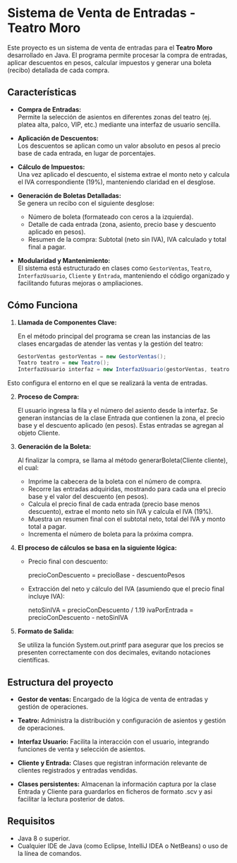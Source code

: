 # Sistema de Venta de Entradas - Teatro Moro

Este proyecto es un sistema de venta de entradas para el **Teatro Moro** desarrollado en Java. El programa permite procesar la compra de entradas, aplicar descuentos en pesos, calcular impuestos y generar una boleta (recibo) detallada de cada compra.

## Características

- **Compra de Entradas:**  
  Permite la selección de asientos en diferentes zonas del teatro (ej. platea alta, palco, VIP, etc.) mediante una interfaz de usuario sencilla.

- **Aplicación de Descuentos:**  
  Los descuentos se aplican como un valor absoluto en pesos al precio base de cada entrada, en lugar de porcentajes.

- **Cálculo de Impuestos:**  
  Una vez aplicado el descuento, el sistema extrae el monto neto y calcula el IVA correspondiente (19%), manteniendo claridad en el desglose.

- **Generación de Boletas Detalladas:**  
  Se genera un recibo con el siguiente desglose:
  - Número de boleta (formateado con ceros a la izquierda).
  - Detalle de cada entrada (zona, asiento, precio base y descuento aplicado en pesos).
  - Resumen de la compra: Subtotal (neto sin IVA), IVA calculado y total final a pagar.

- **Modularidad y Mantenimiento:**  
  El sistema está estructurado en clases como `GestorVentas`, `Teatro`, `InterfazUsuario`, `Cliente` y `Entrada`, manteniendo el código organizado y facilitando futuras mejoras o ampliaciones.

## Cómo Funciona

1. **Llamada de Componentes Clave:**  

   En el método principal del programa se crean las instancias de las clases encargadas de atender las ventas y la gestión del teatro:
   ```java
   GestorVentas gestorVentas = new GestorVentas();
   Teatro teatro = new Teatro();
   InterfazUsuario interfaz = new InterfazUsuario(gestorVentas, teatro);

Esto configura el entorno en el que se realizará la venta de entradas.

2. **Proceso de Compra:**

    El usuario ingresa la fila y el número del asiento desde la interfaz. Se generan instancias de la clase Entrada que contienen la zona, el precio base y el descuento aplicado (en pesos). Estas entradas se agregan al objeto Cliente.

3. **Generación de la Boleta:**

    Al finalizar la compra, se llama al método generarBoleta(Cliente cliente), el cual:
    - Imprime la cabecera de la boleta con el número de compra.
    - Recorre las entradas adquiridas, mostrando para cada una el precio base y el valor del descuento (en pesos).
    - Calcula el precio final de cada entrada (precio base menos descuento), extrae el monto neto sin IVA y calcula el IVA (19%).
    - Muestra un resumen final con el subtotal neto, total del IVA y monto total a pagar.
    - Incrementa el número de boleta para la próxima compra.

4. **El proceso de cálculos se basa en la siguiente lógica:**
    - Precio final con descuento:

        precioConDescuento = precioBase - descuentoPesos
    - Extracción del neto y cálculo del IVA (asumiendo que el precio final incluye IVA):

        netoSinIVA = precioConDescuento / 1.19
ivaPorEntrada = precioConDescuento - netoSinIVA

5. **Formato de Salida:**

    Se utiliza la función System.out.printf para asegurar que los precios se presenten correctamente con dos decimales, evitando notaciones científicas.

## Estructura del proyecto
- **Gestor de ventas:** Encargado de la lógica de venta de entradas y gestión de operaciones.

- **Teatro:** Administra la distribución y configuración de asientos y gestión de operaciones.

- **Interfaz Usuario:** Facilita la interacción con el usuario, integrando funciones de venta y selección de asientos.

- **Cliente y Entrada:** Clases que registran información relevante de clientes registrados y entradas vendidas.

- **Clases persistentes:** Almacenan la información captura por la clase Entrada y Cliente para guardarlos en ficheros de formato .scv y asi facilitar la lectura posterior de datos.

## Requisitos
- Java 8 o superior.
- Cualquier IDE de Java (como Eclipse, IntelliJ IDEA o NetBeans) o uso de la línea de comandos.
